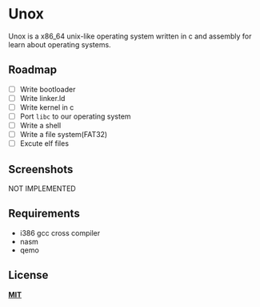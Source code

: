 # Unox
Unox is a x86_64 unix-like operating system written in c and assembly for learn about operating systems.

## Roadmap
- [ ] Write bootloader
- [ ] Write linker.ld
- [ ] Write kernel in c
- [ ] Port `libc` to our operating system
- [ ] Write a shell
- [ ] Write a file system(FAT32)
- [ ] Excute elf files

## Screenshots
NOT IMPLEMENTED

## Requirements
- i386 gcc cross compiler
- nasm
- qemo

## License
**[MIT](LICENSE)**
